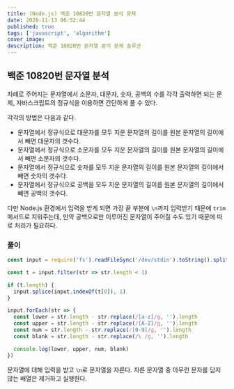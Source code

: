 ```yaml
---
title: (Node.js) 백준 10820번 문자열 분석 문제
date: 2020-11-13 06:52:44
published: true
tags: ['javascript', 'algorithm']
cover_image:
description: 백준 10820번 문자열 분석 문제 솔루션
---
```


## 백준 10820번 문자열 분석

차례로 주어지는 문자열에서 소문자, 대문자, 숫자, 공백의 수를 각각 출력하면 되는 문제, 자바스크립트의 정규식을 이용하면 간단하게 풀 수 있다.

각각의 방법은 다음과 같다.

- 문자열에서 정규식으로 대문자를 모두 지운 문자열의 길이를 원본 문자열의 길이에서 빼면 대문자의 갯수다.
- 문자열에서 정규식으로 소문자를 모두 지운 문자열의 길이를 원본 문자열의 길이에서 빼면 소문자의 갯수다.
- 문자열에서 정규식으로 숫자를 모두 지운 문자열의 길이를 원본 문자열의 길이에서 빼면 숫자의 갯수다.
- 문자열에서 정규식으로 공백을 모두 지운 문자열의 길이를 원본 문자열의 길이에서 빼면 공백의 갯수다.

다만 Node.js 환경에서 입력을 받게 되면 가장 끝 부분에 `\n`까지 입력받기 때문에 `trim` 메서드로 지워주는데, 만약 공백으로만 이루어진 문자열이 주어질 수도 있기 때문에 따로 처리가 필요하다.

### 풀이

```js
const input = require('fs').readFileSync('/dev/stdin').toString().split('\n')

const t = input.filter(str => str.length < 1)

if (t.length) {
  input.splice(input.indexOf(t[0]), 1)
}

input.forEach(str => {
  const lower = str.length - str.replace(/[a-z]/g, '').length
  const upper = str.length - str.replace(/[A-Z]/g, '').length
  const num = str.length - str.replace(/[0-9]/g, '').length
  const blank = str.length - str.replace(/\ /g, '').length

  console.log(lower, upper, num, blank)
})
```

문자열에 대해 입력을 받고 `\n`로 문자열을 자른다. 자른 문자열 중 아무런 문자를 담지 않는 배열은 제거하고 실행한다.
